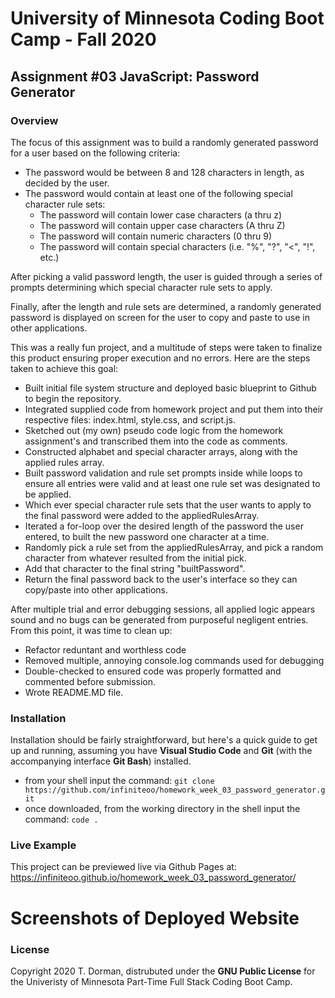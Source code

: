 # University of Minnesota Coding Boot Camp - Fall 2020 
## Assignment #03 JavaScript: Password Generator


### Overview

The focus of this assignment was to build a randomly generated password for a user based on the following criteria:

* The password would be between 8 and 128 characters in length, as decided by the user.
* The password would contain at least one of the following special character rule sets:
    * The password will contain lower case characters (a thru z)
    * The password will contain upper case characters (A thru Z)
    * The password will contain numeric characters (0 thru 9)
    * The password will contain special characters (i.e. "%", "?", "<", "!", etc.)

After picking a valid password length, the user is guided through a series of prompts determining which special character rule sets to apply.

Finally, after the length and rule sets are determined, a randomly generated password is displayed on screen for the user to copy and paste to use in other applications.

This was a really fun project, and a multitude of steps were taken to finalize this product ensuring proper execution and no errors.  Here are the steps taken to achieve this goal:

* Built initial file system structure and deployed basic blueprint to Github to begin the repository.
* Integrated supplied code from homework project and put them into their respective files: index.html, style.css, and script.js.
* Sketched out (my own) pseudo code logic from the homework assignment's and transcribed them into the code as comments.
* Constructed alphabet and special character arrays, along with the applied rules array.
* Built password validation and rule set prompts inside while loops to ensure all entries were valid and at least one rule set was designated to be applied.
* Which ever special character rule sets that the user wants to apply to the final password were added to the appliedRulesArray.
* Iterated a for-loop over the desired length of the password the user entered, to built the new password one character at a time.
* Randomly pick a rule set from the appliedRulesArray, and pick a random character from whatever resulted from the initial pick.
* Add that character to the final string "builtPassword".
* Return the final password back to the user's interface so they can copy/paste into other applications.

After multiple trial and error debugging sessions, all applied logic appears sound and no bugs can be generated from purposeful negligent entries.  From this point, it was time to clean up:

* Refactor reduntant and worthless code
* Removed multiple, annoying console.log commands used for debugging
* Double-checked to ensured code was properly formatted and commented before submission.
* Wrote README.MD file.
 

### Installation

Installation should be fairly straightforward, but here's a quick guide to get up and running, assuming you have **Visual Studio Code** and **Git** (with the accompanying interface **Git Bash**) installed.

* from your shell input the command: `git clone https://github.com/infiniteoo/homework_week_03_password_generator.git`
* once downloaded, from the working directory in the shell input the command: `code .`


### Live Example

This project can be previewed live via Github Pages at: https://infiniteoo.github.io/homework_week_03_password_generator/

# Screenshots of Deployed Website





### License

Copyright 2020 T. Dorman, distrubuted under the **GNU Public License** for the Univeristy of Minnesota Part-Time Full Stack Coding Boot Camp.















